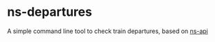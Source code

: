 # ns-departures
A simple command line tool to check train departures, based on [ns-api](https://github.com/fvdm/nodejs-ns-api)
